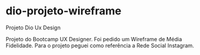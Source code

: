 # dio-projeto-wireframe
Projeto Dio Ux Design

Projeto do Bootcamp UX Designer.
Foi pedido um Wireframe de Média Fidelidade.
Para o projeto peguei como referência a Rede Social Instagram.
